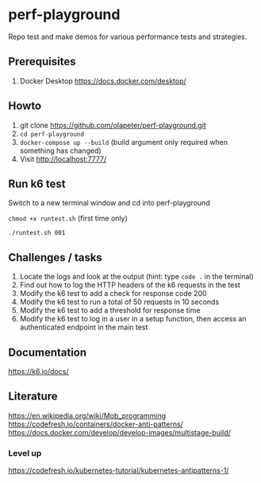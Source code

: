 # perf-playground

Repo test and make demos for various performance tests and strategies.

## Prerequisites

1. Docker Desktop <https://docs.docker.com/desktop/>

## Howto

1. git clone <https://github.com/olapeter/perf-playground.git>
1. `cd perf-playground`
1. `docker-compose up --build` (build argument only required when something has changed)
1. Visit <http://localhost:7777/>

## Run k6 test

Switch to a new terminal window and cd into perf-playground

`chmod +x runtest.sh` (first time only)

`./runtest.sh 001`

## Challenges / tasks

1. Locate the logs and look at the output (hint: type `code .` in the terminal)
1. Find out how to log the HTTP headers of the k6 requests in the test
1. Modify the k6 test to add a check for response code 200
1. Modify the k6 test to run a total of 50 requests in 10 seconds
1. Modify the k6 test to add a threshold for response time
1. Modify the k6 test to log in a user in a setup function, then access an authenticated endpoint in the main test

## Documentation

<https://k6.io/docs/>

## Literature

<https://en.wikipedia.org/wiki/Mob_programming>
<https://codefresh.io/containers/docker-anti-patterns/>
<https://docs.docker.com/develop/develop-images/multistage-build/>

### Level up

<https://codefresh.io/kubernetes-tutorial/kubernetes-antipatterns-1/>
